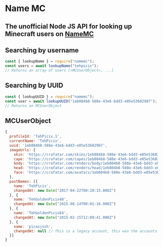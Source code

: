 # Name MC
## The unofficial Node JS API for looking up Minecraft users on [NameMC](https://namemc.com/)

## Searching by username
```javascript
const { lookupName } = require("namemc");
const users = await lookupName("tehpicix");
// Returns an array of users [<MCUserObject>, ...]
```

## Searching by UUID
```javascript
const { lookupUUID } = require("namemc");
const user = await lookupUUID("1eb084b8-588e-43e6-bdd3-e05e53682987");
// Returns an MCUserObject
```

## MCUserObject
```javascript
{
  profileId: 'TehPicix.1',
  currentName: 'TehPicix',
  uuid: '1eb084b8-588e-43e6-bdd3-e05e53682987',
  imageUrls: {
    skin: 'https://crafatar.com/skins/1eb084b8-588e-43e6-bdd3-e05e53682987',
    cape: 'https://crafatar.com/capes/1eb084b8-588e-43e6-bdd3-e05e53682987',
    body: 'https://crafatar.com/renders/body/1eb084b8-588e-43e6-bdd3-e05e53682987?overlay',
    head: 'https://crafatar.com/renders/head/1eb084b8-588e-43e6-bdd3-e05e53682987?overlay',
    face: 'https://crafatar.com/avatars/1eb084b8-588e-43e6-bdd3-e05e53682987?overlay'
  },
  pastNames: [{
    name: 'TehPicix',
    changedAt: new Date("2017-04-22T00:20:15.000Z")
  }, {
    name: 'TehGoldenPicix48',
    changedAt: new Date("2015-06-14T00:01:16.000Z")
  }, {
    name: 'TehGoldenPicix64',
    changedAt: new Date("2015-02-15T12:09:41.000Z")
  }, {
    name: 'picaxjosh',
    changedAt: null // This is a legacy account, this was the accounts name before name changes were implemented in Feb, 2015
  }]
}
```
